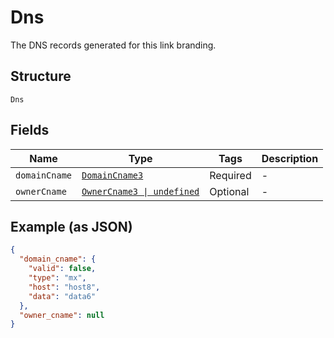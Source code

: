 
# Dns

The DNS records generated for this link branding.

## Structure

`Dns`

## Fields

| Name | Type | Tags | Description |
|  --- | --- | --- | --- |
| `domainCname` | [`DomainCname3`](../../doc/models/domain-cname-3.md) | Required | - |
| `ownerCname` | [`OwnerCname3 \| undefined`](../../doc/models/owner-cname-3.md) | Optional | - |

## Example (as JSON)

```json
{
  "domain_cname": {
    "valid": false,
    "type": "mx",
    "host": "host8",
    "data": "data6"
  },
  "owner_cname": null
}
```

